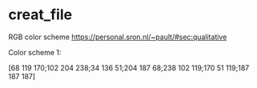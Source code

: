# creat_file
RGB color scheme
https://personal.sron.nl/~pault/#sec:qualitative


Color scheme 1:

[68 119 170;102 204 238;34 136 51;204 187 68;238 102 119;170 51 119;187 187 187]
